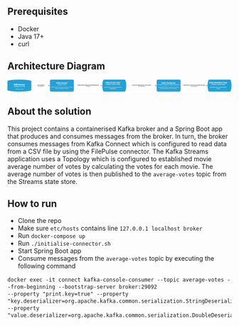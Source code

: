 ## Prerequisites
- Docker
- Java 17+
- curl

## Architecture Diagram

![Alt text](toyota-test-architecture.jpg?raw=true "Architecture Diagram")

## About the solution

This project contains a containerised Kafka broker and a Spring Boot app that produces and consumes messages from the 
broker. In turn, the broker consumes messages from Kafka Connect which is configured to read data from a CSV file by
using the FilePulse connector. The Kafka Streams application uses a Topology which is configured to established movie
average number of votes by calculating the votes for each movie. The average number of votes is then published to the `average-votes`
topic from the Streams state store.

## How to run
- Clone the repo
- Make sure `etc/hosts` contains line `127.0.0.1 localhost broker`
- Run `docker-compose up`
- Run `./initialise-connector.sh`
- Start Spring Boot app
- Consume messages from the `average-votes` topic by executing the following command
```
docker exec -it connect kafka-console-consumer --topic average-votes --from-beginning --bootstrap-server broker:29092 
--property "print.key=true" --property "key.deserializer=org.apache.kafka.common.serialization.StringDeserializer" 
--property "value.deserializer=org.apache.kafka.common.serialization.DoubleDeserializer"
```


